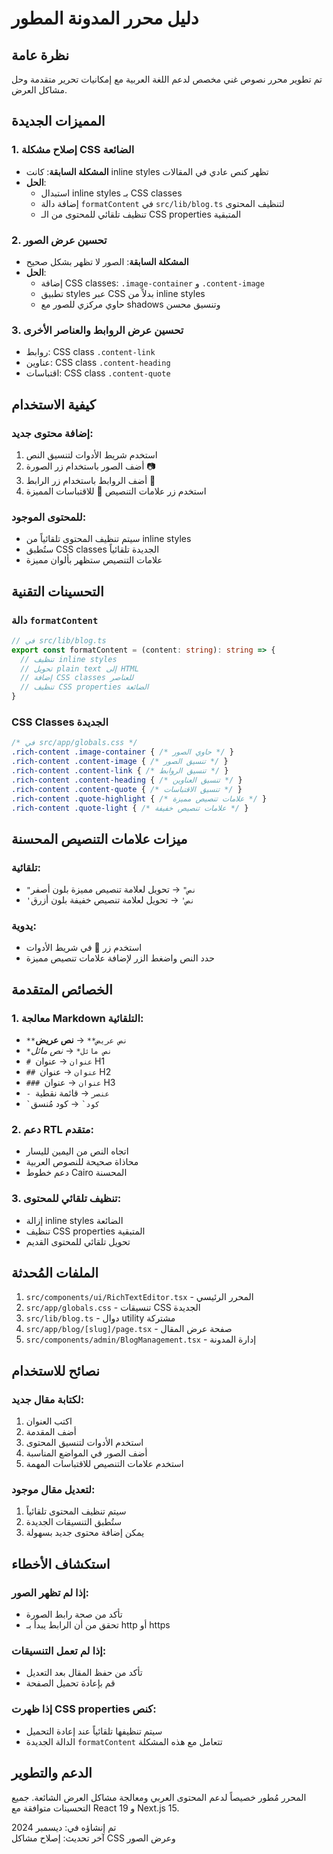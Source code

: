 # دليل محرر المدونة المطور

## نظرة عامة
تم تطوير محرر نصوص غني مخصص لدعم اللغة العربية مع إمكانيات تحرير متقدمة وحل مشاكل العرض.

## المميزات الجديدة

### 1. إصلاح مشكلة CSS الضائعة
- **المشكلة السابقة**: كانت inline styles تظهر كنص عادي في المقالات
- **الحل**: 
  - استبدال inline styles بـ CSS classes
  - إضافة دالة `formatContent` في `src/lib/blog.ts` لتنظيف المحتوى
  - تنظيف تلقائي للمحتوى من الـ CSS properties المتبقية

### 2. تحسين عرض الصور
- **المشكلة السابقة**: الصور لا تظهر بشكل صحيح
- **الحل**:
  - إضافة CSS classes: `.image-container` و `.content-image`
  - تطبيق styles عبر CSS بدلاً من inline styles
  - حاوي مركزي للصور مع shadows وتنسيق محسن

### 3. تحسين عرض الروابط والعناصر الأخرى
- روابط: CSS class `.content-link`
- عناوين: CSS class `.content-heading`
- اقتباسات: CSS class `.content-quote`

## كيفية الاستخدام

### إضافة محتوى جديد:
1. استخدم شريط الأدوات لتنسيق النص
2. أضف الصور باستخدام زر الصورة 📷
3. أضف الروابط باستخدام زر الرابط 🔗
4. استخدم زر علامات التنصيص 💬 للاقتباسات المميزة

### للمحتوى الموجود:
- سيتم تنظيف المحتوى تلقائياً من inline styles
- ستُطبق CSS classes الجديدة تلقائياً
- علامات التنصيص ستظهر بألوان مميزة

## التحسينات التقنية

### دالة `formatContent`

```typescript
// في src/lib/blog.ts
export const formatContent = (content: string): string => {
  // تنظيف inline styles
  // تحويل plain text إلى HTML
  // إضافة CSS classes للعناصر
  // تنظيف CSS properties الضائعة
}
```

### CSS Classes الجديدة

```css
/* في src/app/globals.css */
.rich-content .image-container { /* حاوي الصور */ }
.rich-content .content-image { /* تنسيق الصور */ }
.rich-content .content-link { /* تنسيق الروابط */ }
.rich-content .content-heading { /* تنسيق العناوين */ }
.rich-content .content-quote { /* تنسيق الاقتباسات */ }
.rich-content .quote-highlight { /* علامات تنصيص مميزة */ }
.rich-content .quote-light { /* علامات تنصيص خفيفة */ }
```

## ميزات علامات التنصيص المحسنة

### تلقائية:
- `"نص"` → تحويل لعلامة تنصيص مميزة بلون أصفر
- `'نص'` → تحويل لعلامة تنصيص خفيفة بلون أزرق

### يدوية:
- استخدم زر 💬 في شريط الأدوات
- حدد النص واضغط الزر لإضافة علامات تنصيص مميزة

## الخصائص المتقدمة

### 1. معالجة Markdown التلقائية:
- `**نص عريض**` → **نص عريض**
- `*نص مائل*` → *نص مائل*
- `# عنوان` → عنوان H1
- `## عنوان` → عنوان H2
- `### عنوان` → عنوان H3
- `- عنصر` → قائمة نقطية
- `` `كود` `` → كود مُنسق

### 2. دعم RTL متقدم:
- اتجاه النص من اليمين لليسار
- محاذاة صحيحة للنصوص العربية
- دعم خطوط Cairo المحسنة

### 3. تنظيف تلقائي للمحتوى:
- إزالة inline styles الضائعة
- تنظيف CSS properties المتبقية
- تحويل تلقائي للمحتوى القديم

## الملفات المُحدثة

1. `src/components/ui/RichTextEditor.tsx` - المحرر الرئيسي
2. `src/app/globals.css` - تنسيقات CSS الجديدة
3. `src/lib/blog.ts` - دوال utility مشتركة
4. `src/app/blog/[slug]/page.tsx` - صفحة عرض المقال
5. `src/components/admin/BlogManagement.tsx` - إدارة المدونة

## نصائح للاستخدام

### لكتابة مقال جديد:
1. اكتب العنوان
2. أضف المقدمة
3. استخدم الأدوات لتنسيق المحتوى
4. أضف الصور في المواضع المناسبة
5. استخدم علامات التنصيص للاقتباسات المهمة

### لتعديل مقال موجود:
1. سيتم تنظيف المحتوى تلقائياً
2. ستُطبق التنسيقات الجديدة
3. يمكن إضافة محتوى جديد بسهولة

## استكشاف الأخطاء

### إذا لم تظهر الصور:
- تأكد من صحة رابط الصورة
- تحقق من أن الرابط يبدأ بـ http أو https

### إذا لم تعمل التنسيقات:
- تأكد من حفظ المقال بعد التعديل
- قم بإعادة تحميل الصفحة

### إذا ظهرت CSS properties كنص:
- سيتم تنظيفها تلقائياً عند إعادة التحميل
- الدالة الجديدة `formatContent` تتعامل مع هذه المشكلة

## الدعم والتطوير

المحرر مُطور خصيصاً لدعم المحتوى العربي ومعالجة مشاكل العرض الشائعة. جميع التحسينات متوافقة مع React 19 و Next.js 15.

تم إنشاؤه في: ديسمبر 2024  
آخر تحديث: إصلاح مشاكل CSS وعرض الصور 